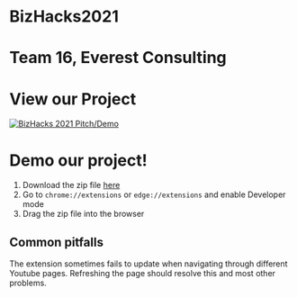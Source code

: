 # BizHacks2021
# Team 16, Everest Consulting

# View our Project
[![BizHacks 2021 Pitch/Demo](https://img.youtube.com/vi/L08mDZDVuSg/0.jpg)](https://www.youtube.com/watch?v=L08mDZDVuSg&feature=youtu.be)

# Demo our project!
1. Download the zip file [here](https://drive.google.com/file/d/1-OxzuLc4Y8oaC8xNw0KYxUfC88RX4Xg6/view?usp=sharing)
2. Go to `chrome://extensions` or `edge://extensions` and enable Developer mode
3. Drag the zip file into the browser

## Common pitfalls
The extension sometimes fails to update when navigating through different Youtube pages.
Refreshing the page should resolve this and most other problems.
